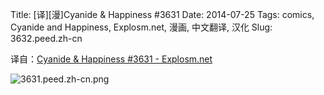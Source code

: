 Title: [译][漫]Cyanide & Happiness #3631
Date: 2014-07-25
Tags: comics, Cyanide and Happiness, Explosm.net, 漫画, 中文翻译, 汉化
Slug: 3632.peed.zh-cn

译自：[Cyanide & Happiness #3631 - Explosm.net](http://explosm.net/comics/3632/)


![3631.peed.zh-cn.png](/static/images/comics/3631.peed.zh-cn.png)




